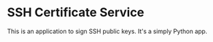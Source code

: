 # SSH Certificate Service 

This is an application to sign SSH public keys. It's a simply Python app. 
